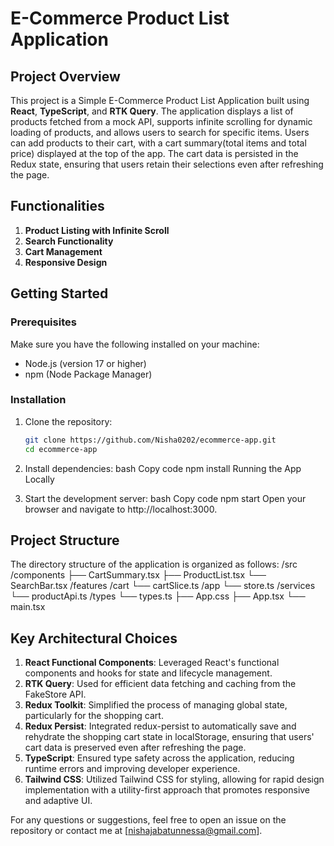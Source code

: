 # E-Commerce Product List Application

## Project Overview
This project is a Simple E-Commerce Product List Application built using **React**, **TypeScript**, and **RTK Query**. The application displays a list of products fetched from a mock API, supports infinite scrolling for dynamic loading of products, and allows users to search for specific items. Users can add products to their cart, with a cart summary(total items and total price) displayed at the top of the app. The cart data is persisted in the Redux state, ensuring that users retain their selections even after refreshing the page.

## Functionalities 
1. **Product Listing with Infinite Scroll**
2. **Search Functionality**
3. **Cart Management**
4. **Responsive Design**
 

## Getting Started

### Prerequisites
Make sure you have the following installed on your machine:
- Node.js (version 17 or higher)
- npm (Node Package Manager)

### Installation

1. Clone the repository:
   ```bash
   git clone https://github.com/Nisha0202/ecommerce-app.git
   cd ecommerce-app

2. Install dependencies:
bash
Copy code
npm install
Running the App Locally

2. Start the development server:
bash
Copy code
npm start
Open your browser and navigate to http://localhost:3000.

## Project Structure

The directory structure of the application is organized as follows:
/src
  /components
    ├── CartSummary.tsx
    ├── ProductList.tsx
    └── SearchBar.tsx
  /features
    /cart
      └── cartSlice.ts
  /app
    └── store.ts
  /services
    └── productApi.ts
  /types
    └── types.ts
  ├── App.css
  ├── App.tsx
  └── main.tsx


## Key Architectural Choices

1. **React Functional Components**: Leveraged React's functional components and hooks for state and lifecycle management.
2. **RTK Query**: Used for efficient data fetching and caching from the FakeStore API.
3. **Redux Toolkit**: Simplified the process of managing global state, particularly for the shopping cart.
4. **Redux Persist**: Integrated redux-persist to automatically save and rehydrate the shopping cart state in localStorage, ensuring that users' cart data is preserved even after refreshing the page.
5. **TypeScript**: Ensured type safety across the application, reducing runtime errors and improving developer experience.
6. **Tailwind CSS**: Utilized Tailwind CSS for styling, allowing for rapid design implementation with a utility-first approach that promotes responsive and adaptive UI.



For any questions or suggestions, feel free to open an issue on the repository or contact me at [nishajabatunnessa@gmail.com].